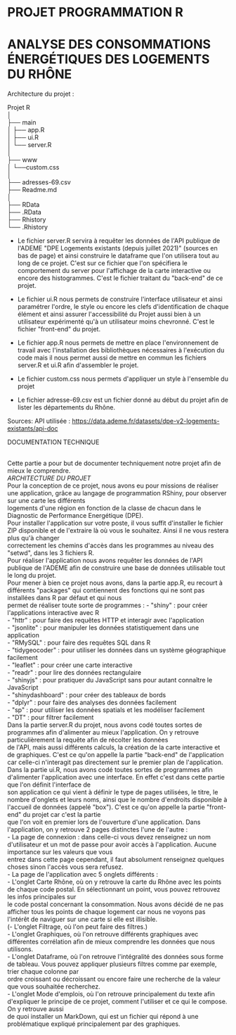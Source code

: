 <h1>PROJET PROGRAMMATION R</h1>
<h1>ANALYSE DES CONSOMMATIONS ÉNERGÉTIQUES DES LOGEMENTS DU RHÔNE</h1>


Architecture du projet :<br>

Projet R<br>
    │<br>
    ├── main<br>
    │       ├── app.R<br>
    │       ├── ui.R<br>
    │       └── server.R<br>
    │<br>
    ├── www <br>
    │       └──custom.css<br>
    │<br>
    ├── adresses-69.csv<br>
    ├── Readme.md<br>
    │<br>
    ├── RData<br>
    ├── .RData<br>
    ├── Rhistory<br>
    └── .Rhistory<br>


- Le fichier server.R servira à requêter les données de l'API publique de l'ADEME "DPE Logements existants (depuis juillet 2021)" (sources en bas de page) et ainsi construire le dataframe que l'on utilisera tout au long de ce projet. C'est sur ce fichier que l'on spécifiera le comportement du server pour l'affichage de la carte interactive ou encore des histogrammes. C'est le fichier traitant du "back-end" de ce projet.

- Le fichier ui.R nous permets de construire l'interface utilisateur et ainsi paramétrer l'ordre, le style ou encore les clefs d'identification de chaque élément et ainsi assurer l'accessibilité du Projet aussi bien à un utilisateur expérimenté qu'à un utilisateur moins chevronné. C'est le fichier "front-end" du projet.

- Le fichier app.R nous permets de mettre en place l'environnement de travail avec l'installation des bibliothèques nécessaires à l'exécution du code mais il nous permet aussi de mettre en commun les fichiers server.R et ui.R afin d'assembler le projet.

- Le fichier custom.css nous permets d'appliquer un style à l'ensemble du projet

- Le fichier adresse-69.csv est un fichier donné au début du projet afin de lister les départements du Rhône.

Sources:
	API utilisée :
	https://data.ademe.fr/datasets/dpe-v2-logements-existants/api-doc




DOCUMENTATION TECHNIQUE<br><br>

Cette partie a pour but de documenter techniquement notre projet afin de mieux le comprendre.<br>
*ARCHITECTURE DU PROJET*<br>
Pour la conception de ce projet, nous avons eu pour missions de réaliser une application, grâce au langage de programmation RShiny, pour observer sur une carte les différents <br>logements d'une région en fonction de la classe de chacun dans le Diagnostic de Performance Energétique (DPE).<br>
Pour installer l'application sur votre poste, il vous suffit d'installer le fichier ZIP disponible et de l'extraire là où vous le souhaitez. Ainsi il ne vous restera plus qu'à changer <br>correctement les chemins d'accès dans les programmes au niveau des "setwd", dans les 3 fichiers R.<br>
Pour réaliser l'application nous avons requêter les données de l'API publique de l'ADEME afin de construire une base de données utilisable tout le long du projet.<br>
Pour mener à bien ce projet nous avons, dans la partie app.R, eu recourt à différents "packages" qui contiennent des fonctions qui ne sont pas installées dans R par défaut et qui nous <br>permet de réaliser toute sorte de programmes : 
	- "shiny" : pour créer l'applications interactive avec R<br>
	- "httr" : pour faire des requêtes HTTP et interagir avec l'application<br>
	- "jsonlite" : pour manipuler les données statistiquement dans une application<br>
	- "RMySQL" : pour faire des requêtes SQL dans R<br>
	- "tidygeocoder" : pour utiliser les données dans un système géographique facilement<br>
	- "leaflet" : pour créer une carte interactive<br>
	- "readr" : pour lire des données rectangulaire<br>
	- "shinyjs" : pour pratiquer du JavaScript sans pour autant connaître le JavaScript<br>
	- "shinydashboard" : pour créer des tableaux de bords<br>
	- "dplyr" : pour faire des analyses des données facilement<br>
	- "sp" : pour utiliser les données spatials et les modéliser facilement<br>
	- "DT" : pour filtrer facilement<br>
Dans la partie server.R du projet, nous avons codé toutes sortes de programmes afin d'alimenter au mieux l'application. On y retrouve particulièrement la requête afin de récolter les données <br>de l'API, mais aussi différents calculs, la création de la carte interactive et de graphiques. C'est ce qu'on appelle la partie "back-end" de l'application car celle-ci n'interagit pas directement sur le premier plan de l'application.<br>
Dans la partie ui.R, nous avons codé toutes sortes de programmes afin d'alimenter l'application avec une interface. En effet c'est dans cette partie que l'on définit l'interface de <br>son application ce qui vient à définir le type de pages utilisées, le titre, le nombre d'onglets  et leurs noms, ainsi que le nombre d'endroits disponible à l'accueil de données (appelé "box"). C'est ce qu'on appelle la partie "front-end" du projet car c'est la partie <br>que l'on voit en premier lors de l'ouverture d'une application.
Dans l'application, on y retrouve 2 pages distinctes l'une de l'autre :<br>
	- La page de connexion : dans celle-ci vous devez renseignez un nom d'utilisateur et un mot de passe pour avoir accès à l'application. Aucune importance sur les valeurs que vous <br>entrez dans cette page cependant, il faut absolument renseignez quelques choses sinon l'accès vous sera refusez.<br>
	- La page de l'application avec 5 onglets différents :<br>
		- L'onglet Carte Rhône, où on y retrouve la carte du Rhône avec les points de chaque code postal. En sélectionnant un point, vous pouvez retrouvez les infos principales sur <br>le code postal concernant la consommation. Nous avons décidé de ne pas afficher tous les points de chaque logement car nous ne voyons pas l'intérêt de naviguer sur une carte si elle est illisible.<br>
		(- L'onglet Filtrage, où l'on peut faire des filtres.) <br>
		- L'onglet Graphiques, où l'on retrouve différents graphiques avec différentes corrélation afin de mieux comprendre les données que nous utilisons.<br>
		- L'onglet Dataframe, où l'on retrouve l'intégralité des données sous forme de tableau. Vous pouvez appliquer plusieurs filtres comme par exemple, trier chaque colonne par <br>ordre croissant ou décroissant ou encore faire une recherche de la valeur que vous souhaitée recherchez.<br>
		- L'onglet Mode d'emplois, où l'on retrouve principalement du texte afin d'expliquer le principe de ce projet, comment l'utiliser et ce qui le compose. On y retrouve aussi <br>de quoi installer un MarkDown, qui est un fichier qui répond à une problématique expliqué principalement par des graphiques. <br>
 
